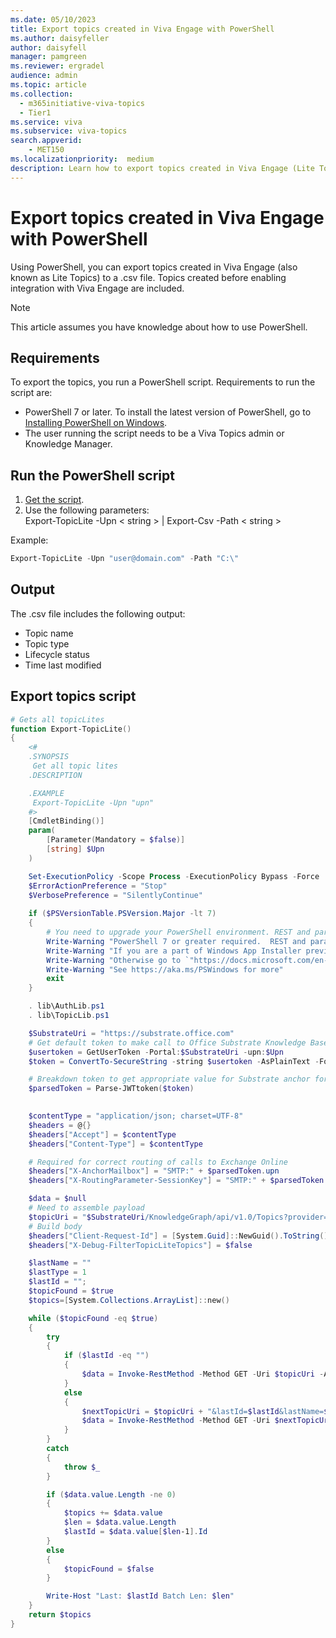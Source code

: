 ```yaml
---
ms.date: 05/10/2023
title: Export topics created in Viva Engage with PowerShell
ms.author: daisyfeller
author: daisyfell
manager: pamgreen
ms.reviewer: ergradel
audience: admin
ms.topic: article
ms.collection:
  - m365initiative-viva-topics
  - Tier1
ms.service: viva 
ms.subservice: viva-topics 
search.appverid:
    - MET150  
ms.localizationpriority:  medium
description: Learn how to export topics created in Viva Engage (Lite Topics) to a .csv file.
---
```


# Export topics created in Viva Engage with PowerShell

Using PowerShell, you can export topics created in Viva Engage (also known as Lite Topics) to a .csv file. Topics created before enabling integration with Viva Engage are included.

> [!NOTE]
> This article assumes you have knowledge about how to use PowerShell.

## Requirements

To export the topics, you run a PowerShell script. Requirements to run the script are:

- PowerShell 7 or later. To install the latest version of PowerShell, go to [Installing PowerShell on Windows](/powershell/scripting/install/installing-powershell-on-windows?view=powershell-7.3#installing-the-msi-package).
- The user running the script needs to be a Viva Topics admin or Knowledge Manager.

## Run the PowerShell script

1. [Get the script](#export-topics-script).
1. Use the following parameters: <br>
Export-TopicLite -Upn < string > | Export-Csv -Path < string >

Example:

```powershell
Export-TopicLite -Upn "user@domain.com" -Path "C:\"
```

## Output

The .csv file includes the following output:

- Topic name
- Topic type
- Lifecycle status
- Time last modified

## Export topics script

```powershell
# Gets all topicLites
function Export-TopicLite()
{
    <#
    .SYNOPSIS
     Get all topic lites
    .DESCRIPTION

    .EXAMPLE
     Export-TopicLite -Upn "upn"
    #>
    [CmdletBinding()]
    param(
        [Parameter(Mandatory = $false)]
        [string] $Upn
    )

    Set-ExecutionPolicy -Scope Process -ExecutionPolicy Bypass -Force
    $ErrorActionPreference = "Stop" 
    $VerbosePreference = "SilentlyContinue" 
    
    if ($PSVersionTable.PSVersion.Major -lt 7)
    {
        # You need to upgrade your PowerShell environment. REST and parallel execution has better implementation there.
        Write-Warning "PowerShell 7 or greater required.  REST and parallel execution has better implementation there."
        Write-Warning "If you are a part of Windows App Installer preview, use `"winget install --name PowerShell --exact`" from the command line to get and install the current stable version."
        Write-Warning "Otherwise go to `"https://docs.microsoft.com/en-us/powershell/scripting/install/installing-powershell-core-on-windows#installing-the-msi-package`" to download and install latest powershell"
        Write-Warning "See https://aka.ms/PSWindows for more"
        exit
    }

    . lib\AuthLib.ps1 
    . lib\TopicLib.ps1

    $SubstrateUri = "https://substrate.office.com"
    # Get default token to make call to Office Substrate Knowledge Base API
    $usertoken = GetUserToken -Portal:$SubstrateUri -upn:$Upn
    $token = ConvertTo-SecureString -string $usertoken -AsPlainText -Force

    # Breakdown token to get appropriate value for Substrate anchor for KM API calls
    $parsedToken = Parse-JWTtoken($token)

    
    $contentType = "application/json; charset=UTF-8"
    $headers = @{}
    $headers["Accept"] = $contentType
    $headers["Content-Type"] = $contentType

    # Required for correct routing of calls to Exchange Online
    $headers["X-AnchorMailbox"] = "SMTP:" + $parsedToken.upn
    $headers["X-RoutingParameter-SessionKey"] = "SMTP:" + $parsedToken.upn

    $data = $null
    # Need to assemble payload
    $topicUri = "$SubstrateUri/KnowledgeGraph/api/v1.0/Topics?provider=TopicLite"
    # Build body
    $headers["Client-Request-Id"] = [System.Guid]::NewGuid().ToString()
    $headers["X-Debug-FilterTopicLiteTopics"] = $false

    $lastName = ""
    $lastType = 1
    $lastId = "";
    $topicFound = $true
    $topics=[System.Collections.ArrayList]::new()

    while ($topicFound -eq $true)
    {
        try
        {
            if ($lastId -eq "")
            {
                $data = Invoke-RestMethod -Method GET -Uri $topicUri -Authentication Bearer -Token $token -Headers $headers
            }
            else
            {
                $nextTopicUri = $topicUri + "&lastId=$lastId&lastName=$lastName&lastType=$lastType"
                $data = Invoke-RestMethod -Method GET -Uri $nextTopicUri -Authentication Bearer -Token $token -Headers $headers
            }
        }
        catch
        {
            throw $_
        }

        if ($data.value.Length -ne 0)
        {
            $topics += $data.value
            $len = $data.value.Length
            $lastId = $data.value[$len-1].Id
        }
        else
        {
            $topicFound = $false
        }

        Write-Host "Last: $lastId Batch Len: $len"
    }
    return $topics
}

```
